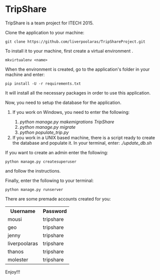 # TripShare
TripShare is a team project for ITECH 2015.

Clone the application to your machine:
```
git clone https://github.com/liverpoolaras/TripShareProject.git
```

To install it to your machine, first create a virtual environment <name>. 
```
mkvirtualenv <name>
```

When the environment is created, go to the application's folder in your machine and enter:
```
pip install -U -r requirements.txt
```
It will install all the necessary packages in order to use this application.

Now, you need to setup the database for the application. 
<ol>
<li>If you work on Windows, you need to enter the following:</li>
  <ol>
    <li><i>python manage.py makemigrations TripShare</i></li>
    <li><i>python manage.py migrate</i></li>
    <li><i>python populate_trip.py</i></li>
  </ol>
  
  <li>If you work in a UNIX based machine, there is a script ready to create the database and populate it.
In your terminal, enter: <i>./update_db.sh </i></li>
</ol>

If you want to create an admin enter the following:
```
python manage.py createsuperuser
```
and follow the instructions.

Finally, enter the following to your terminal:
```
python manage.py runserver
```
There are some premade accounts created for you:
<table>
<tr><th>Username</th><th>Password</th></tr>
<tr><td>mousi</td><td>tripshare</td></tr>
<tr><td>geo</td><td>tripshare</td></tr>
<tr><td>jenny</td><td>tripshare</td></tr>
<tr><td>liverpoolaras</td><td>tripshare</td></tr>
<tr><td>thanos</td><td>tripshare</td></tr>
<tr><td>molester</td><td>tripshare</td></tr>
</table>

Enjoy!!!
